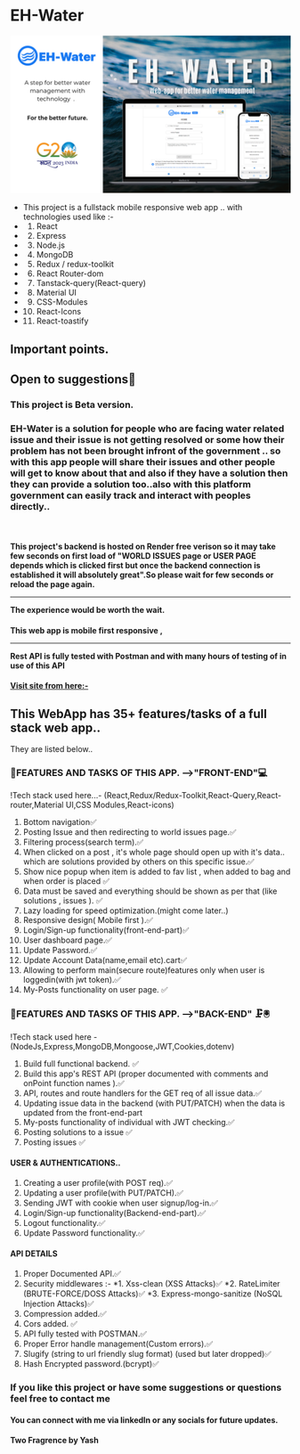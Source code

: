 # EH-Water

![logo](https://github.com/YYashSingh-9/YYashSingh-9/blob/main/Blank%20Video%20Centric%20Travel%20Vlog%20YouTube%20Thumbnail.png)

- This project is a fullstack mobile responsive web app .. with technologies used like :-
- 1. React
- 2. Express
- 3. Node.js
- 4. MongoDB
- 5. Redux / redux-toolkit
- 6. React Router-dom
- 7. Tanstack-query(React-query)
- 8. Material UI
- 9. CSS-Modules
- 10. React-Icons
- 11. React-toastify

<h2>Important points.</h2>
   <h2>Open to suggestions🤠</h2>
   <h3>This project is Beta version.</h3>
   <h3>EH-Water is a solution for people who are facing water related issue and their issue is not getting resolved or some how their problem has not been brought infront of the government .. so with this app people will share their issues and other people will get to know about that and also if they have a solution then they can provide a solution too..also with this platform government can easily track and interact with peoples directly..</h3>
   <br/>
   <h4>This project's backend is hosted on Render free verison so it may take few seconds on first load of "WORLD ISSUES page or USER PAGE depends which is clicked first but once the backend connection is established it will absolutely great".So please wait for few seconds or reload the page again. <hr/> The experience would be worth the wait.</h4>
   <h4>This web app is mobile first responsive , <hr/> Rest API is fully tested with Postman and with many hours of testing of in use of this API </h4>

<h4><a href='https://eh-water.netlify.app/'>Visit site from here:- </a></h4>

   <h2>This WebApp has 35+ features/tasks of a full stack web app..</h2>
   <p>They are listed below..</p>

<h3>🎇FEATURES AND TASKS OF THIS APP. -->"FRONT-END"💻</h3>

!Tech stack used here...-
(React,Redux/Redux-Toolkit,React-Query,React-router,Material UI,CSS Modules,React-icons)

1. Bottom navigation✅
2. Posting Issue and then redirecting to world issues page.✅
3. Filtering process(search term).✅
4. When clicked on a post , it's whole page should open up with it's data.. which are solutions provided by others on this specific issue.✅
5. Show nice popup when item is added to fav list , when added to bag and when order is placed ✅
6. Data must be saved and everything should be shown as per that (like
   solutions , issues ). ✅
7. Lazy loading for speed optimization.(might come later..)
8. Responsive design( Mobile first ).✅
9. Login/Sign-up functionality(front-end-part)✅
10. User dashboard page.✅
11. Update Password.✅
12. Update Account Data(name,email etc).cart✅
13. Allowing to perform main(secure route)features only when user is loggedin(with jwt token).✅
14. My-Posts functionality on user page. ✅

<h3>🎇FEATURES AND TASKS OF THIS APP. -->"BACK-END" 🗜🖲</h3>

!Tech stack used here - (NodeJs,Express,MongoDB,Mongoose,JWT,Cookies,dotenv)

1. Build full functional backend. ✅
2. Build this app's REST API (proper documented with comments and onPoint function names ).✅
3. API, routes and route handlers for the GET req of all issue data.✅
4. Updating issue data in the backend (with PUT/PATCH) when the data is updated from the front-end-part
5. My-posts functionality of individual with JWT checking.✅
6. Posting solutions to a issue ✅
7. Posting issues ✅

 <h4> USER & AUTHENTICATIONS..</h4>
 
1. Creating a user profile(with POST req).✅
2. Updating a user profile(with PUT/PATCH).✅
3. Sending JWT with cookie when user signup/log-in.✅
4. Login/Sign-up functionality(Backend-end-part).✅
5. Logout functionality.✅
6. Update Password functionality.✅

 <h4> API DETAILS</h4> 
 
1. Proper Documented API.✅
2. Security middlewares :-
   *1. Xss-clean (XSS Attacks)✅
   *2. RateLimiter (BRUTE-FORCE/DOSS Attacks)✅
   *3. Express-mongo-sanitize (NoSQL Injection Attacks)✅
3. Compression added.✅
4. Cors added. ✅
5. API fully tested with POSTMAN.✅
6. Proper Error handle management(Custom errors).✅
7. Slugify (string to url friendly slug format) (used but later dropped)✅
8. Hash Encrypted password.(bcrypt)✅

<h3>If you like this project or have some suggestions or questions feel free to contact me </h3>

<h4> You can connect with me via linkedIn or any socials for future updates.<h4>

<h4>Two Fragrence by Yash</h4>

